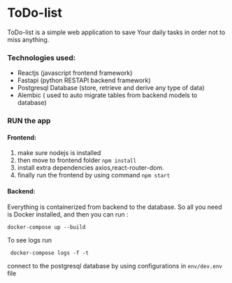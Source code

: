 # ToDo-list

ToDo-list is a simple web application to save Your daily tasks in order not to miss anything.


### Technologies used:

* Reactjs (javascript frontend framework)
* Fastapi (python RESTAPI backend framework)
* Postgresql Database (store, retrieve and derive any type of data)
* Alembic ( used to auto migrate tables from backend models to database)


### RUN the app

#### Frontend:

1. make sure nodejs is installed
2. then move to frontend folder ```npm install```
3. install extra dependencies axios,react-router-dom.
4. finally run the frontend by using command ```npm start```

#### Backend:

Everything is containerized from backend to the database. So all you need is Docker installed, and then you can run :

```docker-compose up --build```

To see logs run

``` docker-compose logs -f -t```

connect to the postgresql database by using configurations in ```env/dev.env``` file
